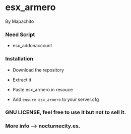 # esx_armero

By Mapachito

### Need Script

 - esx_addonaccount
 
### Installation

 - Download the repository
 
 - Extract it
 
 - Paste esx_armero in resouce
 
 - Add ```ensure esx_armero``` to your server.cfg


### GNU LICENSE, feel free to use it but not to sell it.

### More info --> nocturnecity.es.
